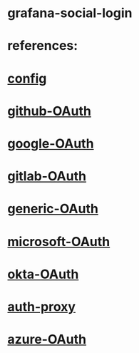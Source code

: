 # grafana-social-login
# references:
#   [config](https://grafana.com/docs/grafana/latest/setup-grafana/configure-grafana/#config-file-locations)

# [github-OAuth](https://grafana.com/docs/grafana/latest/setup-grafana/configure-security/configure-authentication/github/)

# [google-OAuth](https://grafana.com/docs/grafana/latest/setup-grafana/configure-security/configure-authentication/google/)

# [gitlab-OAuth](https://grafana.com/docs/grafana/latest/auth/gitlab/)

# [generic-OAuth](https://grafana.com/docs/grafana/latest/auth/generic-oauth/)

# [microsoft-OAuth](https://grafana.com/docs/grafana/latest/auth/microsoft/)

# [okta-OAuth](https://grafana.com/docs/grafana/latest/auth/okta/)

# [auth-proxy](https://grafana.com/docs/grafana/latest/auth/auth-proxy/)

# [azure-OAuth](https://grafana.com/docs/grafana/latest/auth/azuread/)